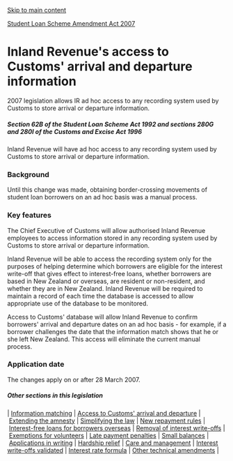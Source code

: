 [Skip to main content](#main-content-tt)

[Student Loan Scheme Amendment Act 2007](/new-legislation/act-articles/student-loan-scheme-amendment-act-2007 "Student Loan Scheme Amendment Act 2007")

Inland Revenue's access to Customs' arrival and departure information
=====================================================================

2007 legislation allows IR ad hoc access to any recording system used by Customs to store arrival or departure information.

##### Section 62B of the Student Loan Scheme Act 1992 and sections 280G and 280I of the Customs and Excise Act 1996

Inland Revenue will have ad hoc access to any recording system used by Customs to store arrival or departure information.

### Background

Until this change was made, obtaining border-crossing movements of student loan borrowers on an ad hoc basis was a manual process.

### Key features

The Chief Executive of Customs will allow authorised Inland Revenue employees to access information stored in any recording system used by Customs to store arrival or departure information.

Inland Revenue will be able to access the recording system only for the purposes of helping determine which borrowers are eligible for the interest write-off that gives effect to interest-free loans, whether borrowers are based in New Zealand or overseas, are resident or non-resident, and whether they are in New Zealand. Inland Revenue will be required to maintain a record of each time the database is accessed to allow appropriate use of the database to be monitored.

Access to Customs' database will allow Inland Revenue to confirm borrowers' arrival and departure dates on an ad hoc basis - for example, if a borrower challenges the date that the information match shows that he or she left New Zealand. This access will eliminate the current manual process.

### Application date

The changes apply on or after 28 March 2007.

##### Other sections in this legislation

| [Information matching](/new-legislation/act-articles/student-loan-scheme-amendment-act-2007/information-match-between-customs-and-inland-revenue)
 | [Access to Customs' arrival and departure](/new-legislation/act-articles/student-loan-scheme-amendment-act-2007/inland-revenue-s-access-to-customs-arrival-and-departure-information)
 | [Extending the amnesty](/new-legislation/act-articles/student-loan-scheme-amendment-act-2007/extending-the-amnesty-on-student-loan-penalites)
 | [Simplifying the law](/new-legislation/act-articles/student-loan-scheme-amendment-act-2007/simplifying-the-law-on-which-repayment-rules-apply)
 | [New repayment rules](/new-legislation/act-articles/student-loan-scheme-amendment-act-2007/new-repayment-rules-for-overseas-based-borrowers)
 | [Interest-free loans for borrowers overseas](/new-legislation/act-articles/student-loan-scheme-amendment-act-2007/interest-free-loans-for-borrowers-studying-full-time-overseas-as-undergraduate-level)
 | [Removal of interest write-offs](/new-legislation/act-articles/student-loan-scheme-amendment-act-2007/removal-of-interest-write-offs-for-borrowers-ineligible-for-interest-free-loans)
 | [Exemptions for volunteers](/new-legislation/act-articles/student-loan-scheme-amendment-act-2007/exemptions-for-volunteers)
 | [Late payment penalties](/new-legislation/act-articles/student-loan-scheme-amendment-act-2007/late-payment-penalties)
 | [Small balances](/new-legislation/act-articles/student-loan-scheme-amendment-act-2007/small-balances)
 | [Applications in writing](/new-legislation/act-articles/student-loan-scheme-amendment-act-2007/applications-in-writing)
 | [Hardship relief](/new-legislation/act-articles/student-loan-scheme-amendment-act-2007/hardship-relief)
 | [Care and management](/new-legislation/act-articles/student-loan-scheme-amendment-act-2007/care-and-management)
 | [Interest write-offs validated](/new-legislation/act-articles/student-loan-scheme-amendment-act-2007/interest-write-offs-validated)
 | [Interest rate formula](/new-legislation/act-articles/student-loan-scheme-amendment-act-2007/interest-rate-formula)
 | [Other technical amendments](/new-legislation/act-articles/student-loan-scheme-amendment-act-2007/other-technical-amendments)
 |